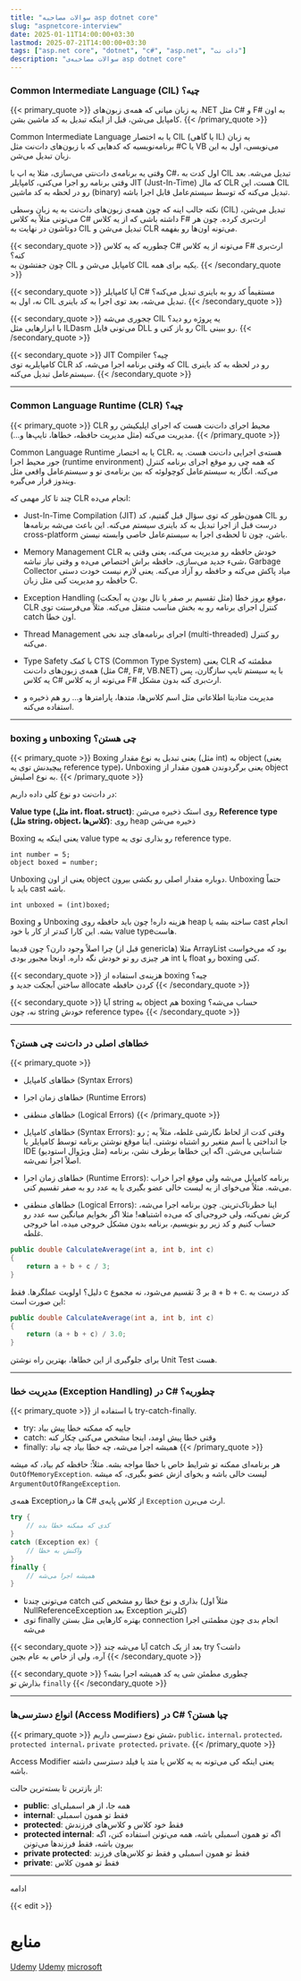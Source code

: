 ```yaml
---
title: "سوالات مصاحبه asp dotnet core"
slug: "aspnetcore-interview"
date: 2025-01-11T14:00:00+03:30
lastmod: 2025-07-21T14:00:00+03:30
tags: ["asp.net core", "dotnet", "c#", "asp.net", "دات نت"]
description: "سوالات مصاحبه‌ی asp dotnet core"
---
```


### Common Intermediate Language (CIL) چیه؟

{{< primary_quote >}}
یه زبان میانی که همه‌ی زبون‌های .NET مثل C# و F# به اون کامپایل می‌شن، قبل از اینکه تبدیل به کد ماشین بشن.
{{< /primary_quote >}}

Common Intermediate Language یا به اختصار CIL (یا گاهی IL) یه زبان برنامه‌نویسیه که کدهایی که با زبون‌های دات‌نت مثل #C یا VB می‌نویسی، اول به این زبان تبدیل می‌شن.

وقتی یه برنامه‌ی دات‌نتی می‌سازی، مثلا یه اپ با C#، اول کدت به CIL تبدیل می‌شه. بعد وقتی برنامه رو اجرا می‌کنی، کامپایلر JIT (Just-In-Time) که مال CLR هست، این CIL رو در لحظه به کد ماشین (binary) تبدیل می‌کنه که توسط سیستم‌عامل قابل اجرا باشه.

نکته جالب اینه که چون همه‌ی زبون‌های دات‌نت به یه زبان وسطی (CIL) تبدیل می‌شن، می‌تونی مثلاً یه کلاس C# داشته باشی که از یه کلاس F# ارث‌بری کرده. چون هر دوتاشون در نهایت به CIL تبدیل می‌شن و CLR می‌تونه اون‌ها رو بفهمه.

{{< secondary_quote >}}
چطوریه که یه کلاس C# می‌تونه از یه کلاس F# ارث‌بری کنه؟  
چون جفتشون به CIL کامپایل می‌شن و CIL یکیه برای همه.
{{< /secondary_quote >}}

{{< secondary_quote >}}
آیا کامپایلر C# مستقیماً کد رو به باینری تبدیل می‌کنه؟  
نه، اول به CIL تبدیل می‌شه، بعد توی اجرا به کد باینری.
{{< /secondary_quote >}}

{{< secondary_quote >}}
چجوری می‌شه CIL یه پروژه رو دید؟  
با ابزارهایی مثل ILDasm می‌تونی فایل DLL رو باز کنی و CIL رو ببینی.
{{< /secondary_quote >}}

{{< secondary_quote >}}
JIT Compiler چیه؟  
کامپایلریه توی CLR که وقتی برنامه اجرا می‌شه، کد CIL رو در لحظه به کد باینری سیستم‌عامل تبدیل می‌کنه.
{{< /secondary_quote >}}

---

### Common Language Runtime (CLR) چیه؟

{{< primary_quote >}}
CLR محیط اجرای دات‌نت هست که اجرای اپلیکیشن رو مدیریت می‌کنه (مثل مدیریت حافظه، خطاها، تایپ‌ها و…).
{{< /primary_quote >}}

Common Language Runtime یا به اختصار CLR، هسته‌ی اجرایی دات‌نت هست. یه جور محیط اجرا (runtime environment) که همه چی رو موقع اجرای برنامه کنترل می‌کنه. انگار یه سیستم‌عامل کوچولوئه که بین برنامه‌ی تو و سیستم‌عامل واقعی مثل ویندوز قرار می‌گیره.

چند تا کار مهمی که CLR انجام می‌ده:

- Just-In-Time Compilation (JIT)
همون‌طور که توی سؤال قبل گفتیم، کد CIL رو درست قبل از اجرا تبدیل به کد باینری سیستم می‌کنه. این باعث می‌شه برنامه‌ها cross-platform باشن، چون تا لحظه‌ی اجرا به سیستم‌عامل خاصی وابسته نیستن.

- Memory Management
CLR خودش حافظه رو مدیریت می‌کنه، یعنی وقتی یه شیء جدید می‌سازی، حافظه براش اختصاص می‌ده و وقتی نیاز نباشه، Garbage Collector میاد پاکش می‌کنه و حافظه رو آزاد می‌کنه. یعنی لازم نیست خودت دستی حافظه رو مدیریت کنی مثل زبان C.

- Exception Handling
موقع بروز خطا (مثل تقسیم بر صفر یا نال بودن یه آبجکت)، CLR کنترل اجرای برنامه رو به بخش مناسب منتقل می‌کنه. مثلاً می‌فرستت توی catch اون خطا.

- Thread Management
اجرای برنامه‌های چند نخی (multi-threaded) رو کنترل می‌کنه.

- Type Safety با کمک CTS (Common Type System)
یعنی CLR مطمئنه که همه‌ی زبون‌های دات‌نت (مثل C#, F#, VB.NET) با یه سیستم تایپ سازگارن، پس یه کلاس C# می‌تونه از یه کلاس F# ارث‌بری کنه بدون مشکل.

- مدیریت متادیتا
اطلاعاتی مثل اسم کلاس‌ها، متدها، پارامترها و… رو هم ذخیره و استفاده می‌کنه.

---

### boxing و unboxing چی هستن؟

{{< primary_quote >}}
Boxing یعنی تبدیل یه نوع مقدار (مثل int) به object (یعنی پیچیدنش توی یه reference type)،
Unboxing یعنی برگردوندن همون مقدار از object به نوع اصلیش.
{{< /primary_quote >}}

در دات‌نت دو نوع کلی داده داریم:

**Value type (مثل int، float، struct)**: روی استک ذخیره می‌شن
**Reference type (مثل string، object، کلاس‌ها)**: روی heap ذخیره می‌شن

Boxing یعنی اینکه یه value type رو بذاری توی یه reference type.

```csahrp
int number = 5;
object boxed = number;
```

Unboxing یعنی از اون object دوباره مقدار اصلی رو بکشی بیرون. Unboxing حتماً باید با cast باشه.

```csahrp
int unboxed = (int)boxed;
```

Boxing و Unboxing هزینه داره! چون باید حافظه روی heap ساخته بشه یا cast انجام بشه. این کارا کندتر از کار با خود value typeهاست.

چرا اصلاً وجود دارن؟
چون قدیما (قبل از genericها) مثلا ArrayList بود که می‌خواست هر چیزی رو تو خودش نگه داره. اونجا مجبور بودی int یا float رو boxing کنی.

{{< secondary_quote >}}
هزینه‌ی استفاده از boxing چیه؟  
ساختن آبجکت جدید و allocate کردن حافظه
{{< /secondary_quote >}}

{{< secondary_quote >}}
آیا string به object هم boxing حساب می‌شه؟  
نه، چون string خودش reference typeه
{{< /secondary_quote >}}

---

### خطاهای اصلی در دات‌نت چی هستن؟

{{< primary_quote >}}
- خطاهای کامپایل (Syntax Errors)
- خطاهای زمان اجرا (Runtime Errors)
- خطاهای منطقی (Logical Errors)
{{< /primary_quote >}}

- خطاهای کامپایل (Syntax Errors):
وقتی کدت از لحاظ نگارشی غلطه، مثلاً یه ; رو جا انداختی یا اسم متغیر رو اشتباه نوشتی. اینا موقع نوشتن برنامه توسط کامپایلر یا IDE (مثل ویژوال استودیو) شناسایی می‌شن. اگه این خطاها برطرف نشن، برنامه اصلاً اجرا نمی‌شه.

- خطاهای زمان اجرا (Runtime Errors):
برنامه کامپایل می‌شه ولی موقع اجرا خراب می‌شه. مثلاً می‌خوای از یه لیست خالی عضو بگیری یا یه عدد رو به صفر تقسیم کنی.

- خطاهای منطقی (Logical Errors):
اینا خطرناک‌ترینن. چون برنامه اجرا می‌شه، کرش نمی‌کنه، ولی خروجی‌ای که می‌ده اشتباهه! مثلا اگر بخوایم میانگین سه عدد رو حساب کنیم و کد زیر رو بنویسیم، برنامه بدون مشکل خروجی میده، اما خروجی غلطه.
```csharp
public double CalculateAverage(int a, int b, int c)
{
    return a + b + c / 3;
}
```
دلیل؟ اولویت عملگرها. فقط c بر 3 تقسیم می‌شود، نه مجموع a + b + c.
کد درست به این صورت است:
```csharp
public double CalculateAverage(int a, int b, int c)
{
    return (a + b + c) / 3.0;
}
```
برای جلوگیری از این خطاها، بهترین راه نوشتن Unit Test هست.

---

### مدیریت خطا (Exception Handling) در C# چطوریه؟

{{< primary_quote >}}
با استفاده از try-catch-finally.

- try: جاییه که ممکنه خطا پیش بیاد
- catch: وقتی خطا پیش اومد، اینجا مشخص می‌کنی چکار کنه
- finally: همیشه اجرا می‌شه، چه خطا بیاد چه نیاد
{{< /primary_quote >}}

هر برنامه‌ای ممکنه تو شرایط خاص با خطا مواجه بشه. مثلاً:
حافظه کم بیاد، که میشه `OutOfMemoryException`.
لیست خالی باشه و بخوای ازش عضو بگیری، که میشه `ArgumentOutOfRangeException`.

همه‌ی Exceptionها در C# از کلاس پایه‌ی `Exception` ارث می‌برن.

```csharp
try {
    // کدی که ممکنه خطا بده
}
catch (Exception ex) {
    // واکنش به خطا
}
finally {
    // همیشه اجرا می‌شه
}
```

- می‌تونی چندتا catch بذاری و نوع خطا رو مشخص کنی (مثلاً اول NullReferenceException بعد Exception کلی‌تر)
- توی finally بهتره کارهایی مثل بستن connection انجام بدی چون مطمئنی اجرا می‌شه

{{< secondary_quote >}}
آیا می‌شه چند catch بعد از یک try داشت؟  
آره، ولی از خاص به عام بچین
{{< /secondary_quote >}}

{{< secondary_quote >}}
چطوری مطمئن شی یه کد همیشه اجرا بشه؟  
بذارش تو `finally`
{{< /secondary_quote >}}

---

### انواع دسترسی‌ها (Access Modifiers) در C# چیا هستن؟

{{< primary_quote >}}
شش نوع دسترسی داریم، `public`، `internal`، `protected`، `protected internal`، `private protected`، `private`.
{{< /primary_quote >}}

Access Modifier یعنی اینکه کی می‌تونه به یه کلاس یا متد یا فیلد دسترسی داشته باشه.

از بازترین تا بسته‌ترین حالت:

- **public**: همه جا، از هر اسمبلی‌ای
- **internal**: فقط تو همون اسمبلی
- **protected**: فقط خود کلاس و کلاس‌های فرزندش
- **protected internal**: اگه تو همون اسمبلی باشه، همه می‌تونن استفاده کنن، اگه بیرون باشه، فقط فرزندها می‌تونن
- **private protected**: فقط تو همون اسمبلی و فقط تو کلاس‌های فرزند
- **private**: فقط تو همون کلاس

---

ادامه

{{< edit >}}

# منابع
[Udemy](https://www.udemy.com/course/csharpnet-50-essential-interview-questions-junior-level/)
[Udemy](https://www.udemy.com/course/csharpnet-50-essential-interview-questions-mid-level/)
[microsoft](https://learn.microsoft.com/en-us/aspnet/core/introduction-to-aspnet-core)
